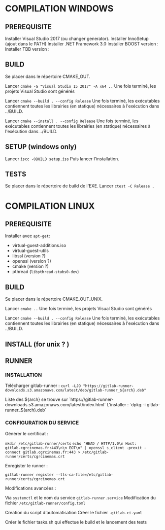 # COMPILATION WINDOWS

## PREREQUISITE

Installer Visual Studio 2017 (ou changer generator).
Installer InnoSetup (ajout dans le PATH)
Installer .NET Framework 3.0
Installer BOOST version : 
Installer TBB version : 

## BUILD

Se placer dans le répertoire CMAKE_OUT.

Lancer `cmake -G "Visual Studio 15 2017" -A x64 ..`
Une fois terminé, les projets Visual Studio sont générés

Lancer `cmake --build . --config Release`
Une fois terminé, les exécutables contiennent toutes les librairies (en statique) nécessaires à l'exécution dans ../BUILD.

Lancer `cmake --install . --config Release`
Une fois terminé, les exécutables contiennent toutes les librairies (en statique) nécessaires à l'exécution dans ../BUILD.

## SETUP (windows only)

Lancer `iscc -OBUILD setup.iss`
Puis lancer l'installation.

## TESTS

Se placer dans le répertoire de build de l'EXE.
Lancer `ctest -C Release .`

# COMPILATION LINUX

## PREREQUISITE

Installer avec `apt-get`:

- virtual-guest-additions.iso
- virtual-guest-utils
- libssl (version ?)
- openssl (version ?)
- cmake (version ?)
- pthread (`libpthread-stubs0-dev`)

## BUILD

Se placer dans le répertoire CMAKE_OUT_UNIX.

Lancer `cmake ..`
Une fois terminé, les projets Visual Studio sont générés

Lancer `cmake --build . --config Release`
Une fois terminé, les exécutables contiennent toutes les librairies (en statique) nécessaires à l'exécution dans ../BUILD.

## INSTALL (for unix ? )

## RUNNER

### INSTALLATION

Télécharger gitlab-runner : 
`curl -LJO "https://gitlab-runner-downloads.s3.amazonaws.com/latest/deb/gitlab-runner_${arch}.deb"`

Liste des ${arch} se trouve sur `https://gitlab-runner-downloads.s3.amazonaws.com/latest/index.html`
L'installer : `dpkg -i gitlab-runner_${arch}.deb`

### CONFIGURATION DU SERVICE

Générer le certificat : 

`mkdir /etc/gitlab-runner/certs`
`echo "HEAD / HTTP/1.0\n Host: gitlab.cgrcinemas.fr:443\n\n EOT\n" | openssl s_client -prexit -connect gitlab.cgrcinemas.fr:443 > /etc/gitlab-runner/certs/cgrcinemas.crt`

Enregister le runner : 

`gitlab-runner register --tls-ca-file=/etc/gitlab-runner/certs/cgrcinemas.crt`

Modifications avancées : 

Via `systemctl` et le nom du service `gitlab-runner.service`
Modification du fichier `/etc/gitlab-runner/config.toml`

Creation du script d'automatisation
Créer le fichier `.gitlab-ci.yaml`

Créer le fichier tasks.sh qui effectue le build et le lancement des tests



